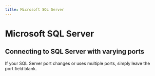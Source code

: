 ```yaml
---
title: Microsoft SQL Server
---
```


# Microsoft SQL Server

## Connecting to SQL Server with varying ports

If your SQL Server port changes or uses multiple ports, simply leave the port field blank.
